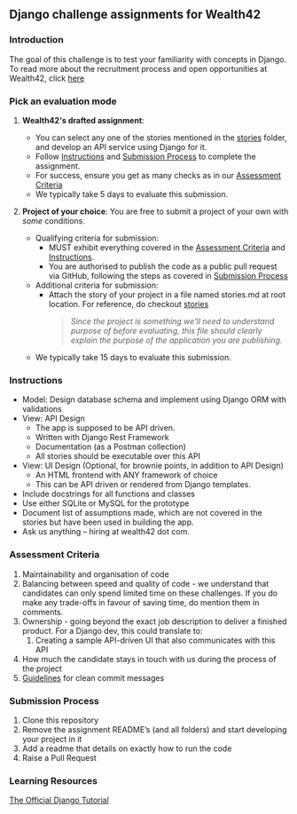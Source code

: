 ## Django challenge assignments for Wealth42

### Introduction
The goal of this challenge is to test your familiarity with concepts in Django.
To read more about the recruitment process and open opportunities at Wealth42, click [here](http://bit.ly/w42-hiring)

### Pick an evaluation mode

1.   **Wealth42's drafted assignment**: 
     *   You can select any one of the stories mentioned in the [stories](../stories/) folder, and develop an API service using Django for it. 
     *   Follow [Instructions](#instructions) and [Submission Process](#submission-process) to complete the assignment.
     *   For success, ensure you get as many checks as in our [Assessment Criteria](#assessment-criteria)
     *   We typically take 5 days to evaluate this submission.


2.   **Project of your choice**: You are free to submit a project of your own with *some* conditions.
     *   Qualifying criteria for submission:
         *   MUST exhibit everything covered in the [Assessment Criteria](#assessment-criteria) and [Instructions](#instructions).
         *   You are authorised to publish the code as a public pull request via GitHub, following the steps as covered in [Submission Process](#submission-process)
     *   Additional criteria for submission:
         *   Attach the story of your project in a file named stories.md at root location. For reference, do checkout [stories](../stories/)
                >   *Since the project is something we'll need to understand purpose of before evaluating, this file should clearly explain the purpose of the application you are publishing.*
     *   We typically take 15 days to evaluate this submission.



### Instructions

*   Model: Design database schema and implement using Django ORM with validations
*   View: API Design
    *   The app is supposed to be API driven.
    *   Written with Django Rest Framework
    *   Documentation (as a Postman collection)
    *   All stories should be executable over this API
*   View: UI Design (Optional, for brownie points, in addition to API Design)
    *   An HTML frontend with ANY framework of choice
    *   This can be API driven or rendered from Django templates.
*   Include docstrings for all functions and classes
*   Use either SQLite or MySQL for the prototype
*   Document list of assumptions made, which are not covered in the stories but have been used in building the app.
*   Ask us anything – hiring at wealth42 dot com.


### Assessment Criteria
1. Maintainability and organisation of code 
2. Balancing between speed and quality of code - we understand that candidates can only spend limited time on these challenges.
If you do make any trade-offs in favour of saving time, do mention them in comments.  
3. Ownership - going beyond the exact job description to deliver a finished product.
For a Django dev, this could translate to: 
    1. Creating a sample API-driven UI that also communicates with this API
4. How much the candidate stays in touch with us during the process of the project
6. [Guidelines](https://gist.github.com/turbo/efb8d57c145e00dc38907f9526b60f17) for clean commit messages

### Submission Process
1. Clone this repository
2. Remove the assignment README’s (and all folders) and start developing your project in it
3. Add a readme that details on exactly how to run the code
4. Raise a Pull Request

### Learning Resources
[The Official Django Tutorial](https://docs.djangoproject.com/en/3.0/intro/tutorial01/)
